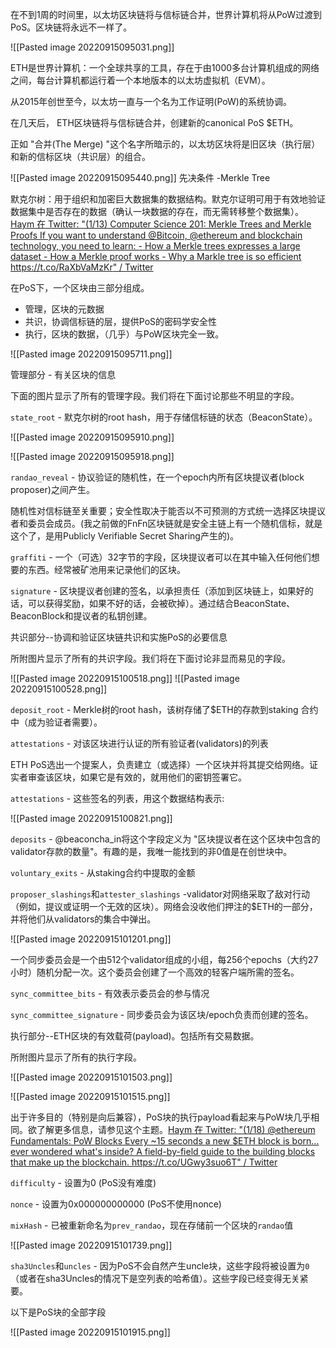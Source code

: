 在不到1周的时间里，以太坊区块链将与信标链合并，世界计算机将从PoW过渡到PoS。区块链将永远不一样了。

![[Pasted image 20220915095031.png]]

ETH是世界计算机：一个全球共享的工具，存在于由1000多台计算机组成的网络之间，每台计算机都运行着一个本地版本的以太坊虚拟机（EVM）。

从2015年创世至今，以太坊一直与一个名为工作证明(PoW)的系统协调。

在几天后， ETH区块链将与信标链合并，创建新的canonical PoS $ETH。

正如 "合并(The Merge) "这个名字所暗示的，以太坊区块将是旧区块（执行层）和新的信标区块（共识层）的组合。

![[Pasted image 20220915095440.png]]
先决条件 -Merkle Tree

默克尔树：用于组织和加密巨大数据集的数据结构。默克尔证明可用于有效地验证数据集中是否存在的数据（确认一块数据的存在，而无需转移整个数据集）。[Haym 在 Twitter: "(1/13) Computer Science 201: Merkle Trees and Merkle Proofs If you want to understand @Bitcoin, @ethereum and blockchain technology, you need to learn: - How a Merkle trees expresses a large dataset - How a Merkle proof works - Why a Markle tree is so efficient https://t.co/RaXbVaMzKr" / Twitter](https://twitter.com/SalomonCrypto/status/1567638108937801728)


在PoS下，一个区块由三部分组成。

- 管理，区块的元数据
- 共识，协调信标链的层，提供PoS的密码学安全性
- 执行，区块的数据，（几乎）与PoW区块完全一致。

![[Pasted image 20220915095711.png]]


管理部分 - 有关区块的信息

下面的图片显示了所有的管理字段。我们将在下面讨论那些不明显的字段。

`state_root` - 默克尔树的root hash，用于存储信标链的状态（BeaconState）。

![[Pasted image 20220915095910.png]]

![[Pasted image 20220915095918.png]]

`randao_reveal` - 协议验证的随机性，在一个epoch内所有区块提议者(block proposer)之间产生。

随机性对信标链至关重要；安全性取决于能否以不可预测的方式统一选择区块提议者和委员会成员。(我之前做的FnFn区块链就是安全主链上有一个随机信标，就是这个了，是用Publicly Verifiable Secret Sharing产生的)。

`graffiti` - 一个（可选）32字节的字段，区块提议者可以在其中输入任何他们想要的东西。经常被矿池用来记录他们的区块。

`signature` - 区块提议者创建的签名，以承担责任（添加到区块链上，如果好的话，可以获得奖励，如果不好的话，会被砍掉）。通过结合BeaconState、BeaconBlock和提议者的私钥创建。

共识部分--协调和验证区块链共识和实施PoS的必要信息

所附图片显示了所有的共识字段。我们将在下面讨论非显而易见的字段。

![[Pasted image 20220915100518.png]]
![[Pasted image 20220915100528.png]]


`deposit_root` - Merkle树的root hash，该树存储了$ETH的存款到staking 合约中（成为验证者需要）。

`attestations` - 对该区块进行认证的所有验证者(validators)的列表

ETH PoS选出一个提案人，负责建立（或选择）一个区块并将其提交给网络。证实者审查该区块，如果它是有效的，就用他们的密钥签署它。

`attestations` - 这些签名的列表，用这个数据结构表示:

![[Pasted image 20220915100821.png]]

`deposits` - @beaconcha_in将这个字段定义为 "区块提议者在这个区块中包含的validator存款的数量"。有趣的是，我唯一能找到的非0值是在创世块中。

`voluntary_exits` - 从staking合约中提取的金额

`proposer_slashings`和`attester_slashings` -validator对网络采取了敌对行动（例如，提议或证明一个无效的区块）。网络会没收他们押注的$ETH的一部分，并将他们从validators的集合中弹出。

![[Pasted image 20220915101201.png]]

一个同步委员会是一个由512个validator组成的小组，每256个epochs（大约27小时）随机分配一次。这个委员会创建了一个高效的轻客户端所需的签名。

`sync_committee_bits` - 有效表示委员会的参与情况 

`sync_committee_signature` - 同步委员会为该区块/epoch负责而创建的签名。

执行部分--ETH区块的有效载荷(payload)。包括所有交易数据。

所附图片显示了所有的执行字段。

![[Pasted image 20220915101503.png]]

![[Pasted image 20220915101515.png]]

出于许多目的（特别是向后兼容），PoS块的执行payload看起来与PoW块几乎相同。欲了解更多信息，请参见这个主题。[Haym 在 Twitter: "(1/18) @ethereum Fundamentals: PoW Blocks Every ~15 seconds a new $ETH block is born... ever wondered what's inside? A field-by-field guide to the building blocks that make up the blockchain. https://t.co/UGwy3suo6T" / Twitter](https://twitter.com/SalomonCrypto/status/1568233231748841474)

`difficulty` - 设置为0 (PoS没有难度)

`nonce` - 设置为0x000000000000 (PoS不使用nonce)

`mixHash` - 已被重新命名为`prev_randao`，现在存储前一个区块的`randao`值

![[Pasted image 20220915101739.png]]

`sha3Uncles`和`uncles` - 因为PoS不会自然产生uncle块，这些字段将被设置为`0`（或者在sha3Uncles的情况下是空列表的哈希值）。这些字段已经变得无关紧要。

以下是PoS块的全部字段

![[Pasted image 20220915101915.png]]

